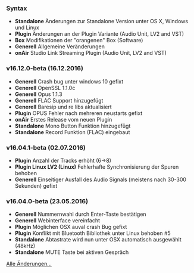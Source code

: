 ### Syntax

- **Standalone** Änderungen zur Standalone Version unter OS X, Windows und Linux
- **Plugin** Änderungen an der Plugin Variante (Audio Unit, LV2 and VST)
- **Box** Modifikationen der "orangenen" Box (Software)
- **Generell** Allgemeine Veränderungen
- **onAir** Studio Link Streaming Plugin (Audio Unit, LV2 and VST)


### v16.12.0-beta (16.12.2016)

- **Generell** Crash bug unter windows 10 gefixt
- **Generell** OpenSSL 1.1.0c
- **Generell** Opus 1.1.3
- **Generell** FLAC Support hinzugefügt
- **Generell** Baresip und re libs aktualisiert
- **Plugin** OPUS Fehler nach mehreren neustarts gefixt
- **onAir** Erstes Release vom neuen Plugin
- **Standalone** Mono Button Funktion hinzugefügt
- **Standalone** Record Funktion (FLAC) eingebaut


### v16.04.1-beta (02.07.2016)

- **Plugin** Anzahl der Tracks erhöht (6->8)
- **Plugin Linux LV2 (Linux)** Fehlerhafte Synchronisierung der Spuren behoben
- **Generell** Einseitiger Ausfall des Audio Signals (meistens nach 30-300 Sekunden) gefixt


### v16.04.0-beta (23.05.2016)

- **Generell** Nummernwahl durch Enter-Taste bestätigen
- **Generell** Webinterface vereinfacht
- **Plugin** Möglichen OSX auval crash Bug gefixt
- **Plugin** Konflikt mit Bluetooth Bibliothek unter Linux behoben #5
- **Standalone** Abtastrate wird nun unter OSX automatisch ausgewählt (48kHz)
- **Standalone** MUTE Taste bei aktiven Gespräch


[Alle Änderungen...](https://github.com/Studio-Link-v2/backend/blob/master/CHANGELOG-ARCHIVE.md)
